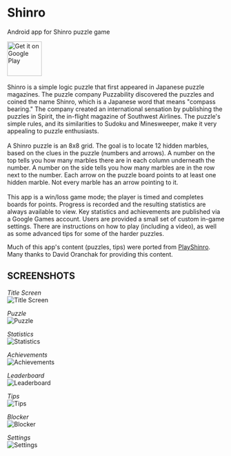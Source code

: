 # Shinro
Android app for Shinro puzzle game

<a href="https://play.google.com/store/apps/details?id=io.astefanich.shinro">
<img src="https://play.google.com/intl/en_us/badges/images/generic/en_badge_web_generic.png"
        alt="Get it on Google Play" height="80"/>
</a>
</br></br>
Shinro is a simple logic puzzle that first appeared in Japanese puzzle magazines. The puzzle company Puzzability discovered the puzzles and coined the name Shinro, which is a Japanese word that means "compass bearing." The company created an international sensation by publishing the puzzles in Spirit, the in-flight magazine of Southwest Airlines. The puzzle's simple rules, and its similarities to Sudoku and Minesweeper, make it very appealing to puzzle enthusiasts. 
</br></br>
A Shinro puzzle is an 8x8 grid. The goal is to locate 12 hidden marbles, based on the clues in the puzzle (numbers and arrows). A number on the top tells you how many marbles there are in each column underneath the number. A number on the side tells you how many marbles are in the row next to the number. Each arrow on the puzzle board points to at least one hidden marble. Not every marble has an arrow pointing to it.
</br></br>
This app is a win/loss game mode; the player is timed and completes boards for points. Progress is recorded and the resulting statistics are always available to view. Key statistics and achievements are published via a Google Games account. Users are provided a small set of custom in-game settings.  There are instructions on how to play (including a video), as well as some advanced tips for some of the harder puzzles.

Much of this app's content (puzzles, tips) were ported from [PlayShinro](http://playshinro.com). Many thanks to David Oranchak for providing this content.

## SCREENSHOTS
<i>Title Screen</i></br>
![Title Screen](.img/screenshots/title_screen_sm.jpg)

<i>Puzzle</i></br>
![Puzzle](.img/screenshots/puzzle_sm.jpg)
</br>

<i>Statistics</i></br>
![Statistics](.img/screenshots/statistics_sm.jpg)
</br>

<i>Achievements</i></br>
![Achievements](.img/screenshots/achievements_sm.jpg)
</br>

<i>Leaderboard</i></br>
![Leaderboard](.img/screenshots/leaderboard_sm.jpg)
</br>

<i>Tips</i></br>
![Tips](.img/screenshots/tips_sm.jpg)
</br>

<i>Blocker</i></br>
![Blocker](.img/screenshots/blocker_sm.jpg)
</br>

<i>Settings</i></br>
![Settings](.img/screenshots/settings_sm.jpg)
</br>


